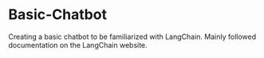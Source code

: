 # Basic-Chatbot
Creating a basic chatbot to be familiarized with LangChain. Mainly followed documentation on the LangChain website.
